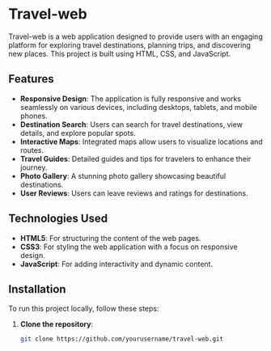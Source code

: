 # Travel-web

Travel-web is a web application designed to provide users with an engaging platform for exploring travel destinations, planning trips, and discovering new places. This project is built using HTML, CSS, and JavaScript.

## Features

- **Responsive Design**: The application is fully responsive and works seamlessly on various devices, including desktops, tablets, and mobile phones.
- **Destination Search**: Users can search for travel destinations, view details, and explore popular spots.
- **Interactive Maps**: Integrated maps allow users to visualize locations and routes.
- **Travel Guides**: Detailed guides and tips for travelers to enhance their journey.
- **Photo Gallery**: A stunning photo gallery showcasing beautiful destinations.
- **User Reviews**: Users can leave reviews and ratings for destinations.

## Technologies Used

- **HTML5**: For structuring the content of the web pages.
- **CSS3**: For styling the web application with a focus on responsive design.
- **JavaScript**: For adding interactivity and dynamic content.

## Installation

To run this project locally, follow these steps:

1. **Clone the repository**:
   ```bash
   git clone https://github.com/yourusername/travel-web.git

